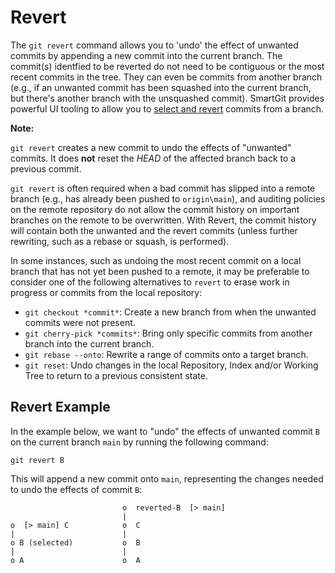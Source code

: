 # Revert

The `git revert` command allows you to 'undo' the effect of unwanted commits by appending a new commit into the current branch.
The commit(s) identfied to be reverted do not need to be contiguous or the most recent commits in the tree. They can even be commits from another branch (e.g., if an unwanted commit has been squashed into the current branch, but there's another branch with the unsquashed commit). 
SmartGit provides powerful UI tooling to allow you to [select and revert](../GUI/Branching/Revert.md) commits from a branch.

**Note:** 

`git revert` creates a new commit to undo the effects of "unwanted" commits. It does **not** reset the *HEAD* of the affected branch back to a previous commit.

`git revert` is often required when a bad commit has slipped into a remote branch (e.g., has already been pushed to `origin\main`), and auditing policies on the remote repository do not allow the commit history on important branches on the remote to be overwritten. With Revert, the commit history will contain both the unwanted and the revert commits (unless further rewriting, such as a rebase or squash, is performed).

In some instances, such as undoing the most recent commit on a local branch that has not yet been pushed to a remote, it may be preferable to consider one of the following alternatives to `revert` to erase work in progress or commits from the local repository:

- `git checkout *commit*`: Create a new branch from when the unwanted commits were not present.
- `git cherry-pick *commits*`: Bring only specific commits from another branch into the current branch.
- `git rebase --onto`: Rewrite a range of commits onto a target branch.
- `git reset`: Undo changes in the local Repository, Index and/or Working Tree to return to a previous consistent state.

## Revert Example

In the example below, we want to "undo" the effects of unwanted commit `B` on the current branch `main` by running the following command:

`git revert B`

This will append a new commit onto `main`, representing the changes needed to undo the effects of commit `B`:

``` text
                         o  reverted-B  [> main]
                         |
o  [> main] C            o  C
|                        |
o B (selected)           o  B
|                        |
o A                      o  A
```
